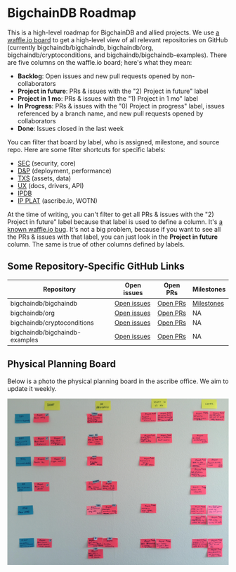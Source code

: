 # BigchainDB Roadmap

This is a high-level roadmap for BigchainDB and allied projects. We use [a waffle.io board](https://waffle.io/bigchaindb/org/) to get a high-level view of all relevant repositories on GitHub (currently bigchaindb/bigchaindb, bigchaindb/org, bigchaindb/cryptoconditions, and bigchaindb/bigchaindb-examples). There are five columns on the waffle.io board; here's what they mean:

* **Backlog**: Open issues and new pull requests opened by non-collaborators
* **Project in future**: PRs & issues with the "2) Project in future" label
* **Project in 1 mo**: PRs & issues with the "1) Project in 1 mo" label
* **In Progress**: PRs & issues with the "0) Project in progress" label, issues referenced by a branch name, and new pull requests opened by collaborators
* **Done**: Issues closed in the last week

You can filter that board by label, who is assigned, milestone, and source repo. Here are some filter shortcuts for specific labels:

* [SEC](http://tinyurl.com/jxlvea4) (security, core)
* [D&P](http://tinyurl.com/j3ag2d4) (deployment, performance)
* [TXS](http://tinyurl.com/hm4ea7p) (assets, data)
* [UX](http://tinyurl.com/zptzep2) (docs, drivers, API)
* [IPDB](http://tinyurl.com/ha6lp8c)
* [IP PLAT](http://tinyurl.com/hnd26as) (ascribe.io, WOTN)

At the time of writing, you can't filter to get all PRs & issues with the "2) Project in future" label because that label is used to define a column. It's [a known waffle.io bug](https://github.com/waffleio/waffle.io/issues/2327). It's not a big problem, because if you want to see all the PRs & issues with that label, you can just look in the **Project in future** column. The same is true of other columns defined by labels.

## Some Repository-Specific GitHub Links

| **Repository** | **Open issues** | **Open PRs** | **Milestones** |  
|----------------|-----------------|--------------|----------------|
| bigchaindb/bigchaindb | [Open issues](https://github.com/bigchaindb/bigchaindb/issues) | [Open PRs](https://github.com/bigchaindb/bigchaindb/pulls) | [Milestones](https://github.com/bigchaindb/bigchaindb/milestones) |
| bigchaindb/org | [Open issues](https://github.com/bigchaindb/org/issues) | [Open PRs](https://github.com/bigchaindb/org/pulls) | NA |
| bigchaindb/cryptoconditions | [Open issues](https://github.com/bigchaindb/cryptoconditions/issues) | [Open PRs](https://github.com/bigchaindb/cryptoconditions/pulls) | NA |
| bigchaindb/bigchaindb-examples | [Open issues](https://github.com/bigchaindb/bigchaindb-examples/issues) | [Open PRs](https://github.com/bigchaindb/bigchaindb-examples/pulls) | NA |

## Physical Planning Board

Below is a photo the physical planning board in the ascribe office. We aim to update it weekly.

![Photo of our planning board](roadmap.jpg)
